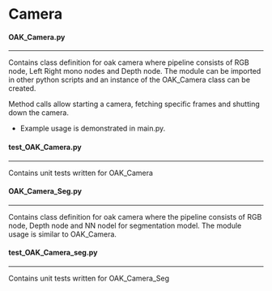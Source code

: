 # Camera

#### OAK_Camera.py
--------------------------------------------------------------------
Contains class definition for oak camera where pipeline consists of RGB node, Left Right mono nodes and Depth node. The module can be imported in other python scripts and an instance of the OAK_Camera class can be created.

Method calls allow starting a camera, fetching specific frames and shutting down the camera.

* Example usage is demonstrated in main.py.

#### test_OAK_Camera.py
----------------------------------
Contains unit tests written for OAK_Camera


#### OAK_Camera_Seg.py
--------------
Contains class definition for oak camera where the pipeline consists of RGB node, Depth node and NN nodel for segmentation model. The module usage is similar to OAK_Camera.

#### test_OAK_Camera_seg.py
-------
Contains unit tests written for OAK_Camera_Seg